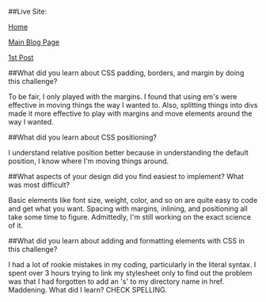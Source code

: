 ##Live Site:

  [Home](file:///Users/bradleyjupiterbaudot/Desktop/DBC/curriculum/JupiterLikeThePlanet.github.io/blog/indexB.html# "Home")


  [Main Blog Page](file:///Users/bradleyjupiterbaudot/Desktop/dbc/curriculum/JupiterLikeThePlanet.github.io/blog/blog.html "Main Blog Page")

  [1st Post](file:///Users/bradleyjupiterbaudot/Desktop/DBC/curriculum/JupiterLikeThePlanet.github.io/blog/t1-git-blog.html "First Post")


##What did you learn about CSS padding, borders, and margin by doing this challenge?

To be fair, I only played with the margins.  I found that using em's were effective in moving things the way I wanted to.  Also, splitting things into divs made it more effective to play with margins and move elements around the way I wanted.

##What did you learn about CSS positioning?

I understand relative position better because in understanding the default position, I know where I'm moving things around.

##What aspects of your design did you find easiest to implement? What was most difficult?

Basic elements like font size, weight, color, and so on are quite easy to code and get what you want.  Spacing with margins, inlining, and positioning all take some time to figure. Admittedly, I'm still working on the exact science of it.

##What did you learn about adding and formatting elements with CSS in this challenge?

I had a lot of rookie mistakes in my coding, particularly in the literal syntax.  I spent over 3 hours trying to link my stylesheet only to find out the problem was that I had forgotten to add an 's' to my directory name in href.  Maddening.  What did I learn? CHECK SPELLING.
